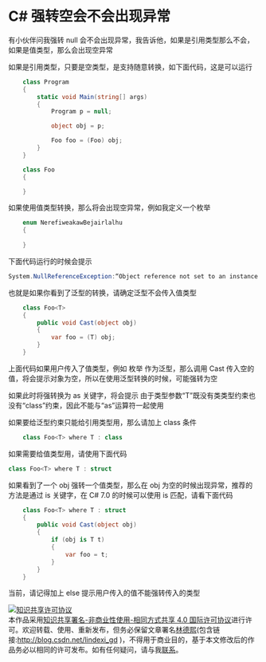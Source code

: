 # C# 强转空会不会出现异常

有小伙伴问我强转 null 会不会出现异常，我告诉他，如果是引用类型那么不会，如果是值类型，那么会出现空异常

<!--more-->
<!-- CreateTime:2019/10/31 8:53:06 -->


如果是引用类型，只要是空类型，是支持随意转换，如下面代码，这是可以运行

```csharp
    class Program
    {
        static void Main(string[] args)
        {
            Program p = null;

            object obj = p;

            Foo foo = (Foo) obj;
        }
    }

    class Foo
    {

    }
```

如果使用值类型转换，那么将会出现空异常，例如我定义一个枚举

```csharp
    enum NerefiweakawBejairlalhu
    {
        
    }
```

下面代码运行的时候会提示

```csharp
System.NullReferenceException:“Object reference not set to an instance of an object.”
```

也就是如果你看到了泛型的转换，请确定泛型不会传入值类型

```csharp
    class Foo<T>
    {
        public void Cast(object obj)
        {
            var foo = (T) obj;
        }
    }
```

上面代码如果用户传入了值类型，例如 枚举 作为泛型，那么调用 Cast 传入空的值，将会提示对象为空，所以在使用泛型转换的时候，可能强转为空

如果此时将强转换为 as 关键字，将会提示 由于类型参数“T”既没有类类型约束也没有“class”约束，因此不能与“as”运算符一起使用

如果要给泛型约束只能给引用类型用，那么请加上 class 条件

```csharp
    class Foo<T> where T : class
```

如果需要给值类型用，请使用下面代码

```csharp
class Foo<T> where T : struct
```

如果看到了一个 obj 强转一个值类型，那么在 obj 为空的时候出现异常，推荐的方法是通过 is 关键字，在 C# 7.0 的时候可以使用 is 匹配，请看下面代码

```csharp
    class Foo<T> where T : struct
    {
        public void Cast(object obj)
        {
            if (obj is T t)
            {
                var foo = t;
            }
        }
    }
```

当前，请记得加上 else 提示用户传入的值不能强转传入的类型

<a rel="license" href="http://creativecommons.org/licenses/by-nc-sa/4.0/"><img alt="知识共享许可协议" style="border-width:0" src="https://licensebuttons.net/l/by-nc-sa/4.0/88x31.png" /></a><br />本作品采用<a rel="license" href="http://creativecommons.org/licenses/by-nc-sa/4.0/">知识共享署名-非商业性使用-相同方式共享 4.0 国际许可协议</a>进行许可。欢迎转载、使用、重新发布，但务必保留文章署名[林德熙](http://blog.csdn.net/lindexi_gd)(包含链接:http://blog.csdn.net/lindexi_gd )，不得用于商业目的，基于本文修改后的作品务必以相同的许可发布。如有任何疑问，请与我[联系](mailto:lindexi_gd@163.com)。

